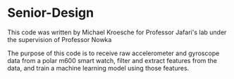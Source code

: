 # Senior-Design
This code was written by Michael Kroesche for Professor Jafari's lab
under the supervision of Professor Nowka

The purpose of this code is to receive raw accelerometer and gyroscope data from a polar m600 smart watch, filter and extract features from the data, and train a machine learning model using those features.
